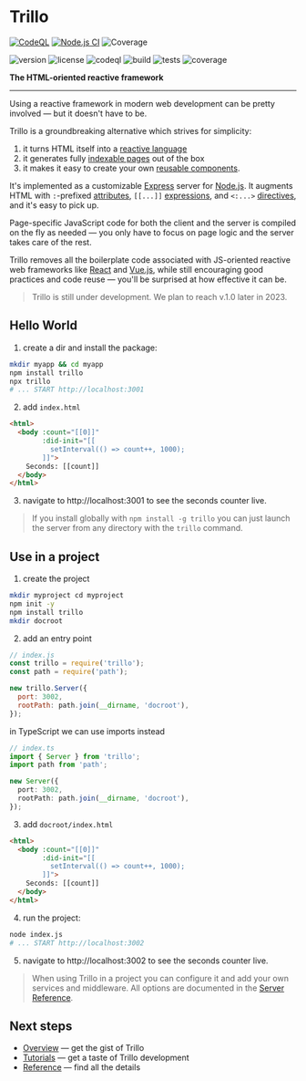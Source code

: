 # Trillo

[![CodeQL](https://github.com/trillojs/trillo/actions/workflows/codeql.yml/badge.svg)](https://github.com/trillojs/trillo/actions/workflows/codeql.yml)
[![Node.js CI](https://github.com/trillojs/trillo/actions/workflows/node.js.yml/badge.svg)](https://github.com/trillojs/trillo/actions/workflows/node.js.yml)
![Coverage](https://github.com/trillojs/trillo/raw/main/res/coverage-badge-230912.svg)

![version](https://img.shields.io/github/package-json/v/trillojs/trillo?style=flat-square)
![license](https://img.shields.io/github/license/trillojs/trillo?style=flat-square)
![codeql](https://img.shields.io/github/actions/workflow/status/trillojs/trillo/codeql.yml?branch=main&style=flat-square&label=codeql)
![build](https://img.shields.io/github/actions/workflow/status/trillojs/trillo/node.js.yml?branch=main&style=flat-square)
![tests](https://img.shields.io/endpoint?style=flat-square&url=https://gist.githubusercontent.com/trillojs/ee36283cfd3eb89ecdd1e5d23910682f/raw/trillo-junit-tests.json)
![coverage](https://img.shields.io/endpoint?style=flat-square&url=https%3A%2F%2Fgist.githubusercontent.com%2Ftrillojs%2Fee36283cfd3eb89ecdd1e5d23910682f%2Fraw%2Ftrillo-cobertura-coverage.json)

**The HTML-oriented reactive framework**

---

Using a reactive framework in modern web development can be pretty involved &mdash;&nbsp;but&nbsp;it&nbsp;doesn't&nbsp;have&nbsp;to&nbsp;be.

Trillo is a groundbreaking alternative which strives for simplicity:

1. it turns HTML itself into a [reactive language](https://trillojs.gitbook.io/docs/topics/reactivity)
2. it generates fully [indexable pages](https://trillojs.gitbook.io/docs/topics/indexability) out of the box
3. it makes it easy to create your own [reusable components](https://trillojs.gitbook.io/docs/topics/reusability).

It's implemented as a customizable [Express](https://expressjs.com/) server for [Node.js](https://nodejs.org/). It augments HTML with `:`-prefixed [attributes](https://trillojs.gitbook.io/docs/reference/language#values), `[[...]]` [expressions](https://trillojs.gitbook.io/docs/reference/language#expressions), and `<:...>` [directives](https://trillojs.gitbook.io/docs/reference/preprocessor), and it's easy to pick up.

Page-specific JavaScript code for both the client and the server is  compiled on the fly as needed &mdash; you only have to focus on page logic and the server takes care of the rest.

Trillo removes all the boilerplate code associated with JS-oriented reactive web frameworks like [React](https://react.dev/) and [Vue.js](https://vuejs.org/), while still encouraging good practices and code reuse &mdash; you'll be surprised at how effective it can be.

> Trillo is still under development. We plan to reach v.1.0 later in 2023.

## Hello World

1. create a dir and install the package:

```sh
mkdir myapp && cd myapp
npm install trillo
npx trillo
# ... START http://localhost:3001
```

2. add `index.html`

```html
<html>
  <body :count="[[0]]"
        :did-init="[[
          setInterval(() => count++, 1000);
        ]]">
    Seconds: [[count]]
  </body>
</html>
```

3. navigate to http://localhost:3001 to see the seconds counter live.

> If you install globally with `npm install -g trillo` you can just launch the server from any directory with the `trillo` command.

## Use in a project

1. create the project

```sh
mkdir myproject cd myproject
npm init -y
npm install trillo
mkdir docroot
```

2. add an entry point

```js
// index.js
const trillo = require('trillo');
const path = require('path');

new trillo.Server({
  port: 3002,
  rootPath: path.join(__dirname, 'docroot'),
});
```

in TypeScript we can use imports instead

```ts
// index.ts
import { Server } from 'trillo';
import path from 'path';

new Server({
  port: 3002,
  rootPath: path.join(__dirname, 'docroot'),
});
```

3. add `docroot/index.html`

```html
<html>
  <body :count="[[0]]"
        :did-init="[[
          setInterval(() => count++, 1000);
        ]]">
    Seconds: [[count]]
  </body>
</html>
```

4. run the project:

```sh
node index.js
# ... START http://localhost:3002
```

5. navigate to http://localhost:3002 to see the seconds counter live.

> When using Trillo in a project you can configure it and add your own services and middleware. All options are documented in the [Server Reference](https://trillo.org/docs/reference/server).

## Next steps

* [Overview](https://trillojs.gitbook.io/docs/overview) &mdash; get the gist of Trillo
* [Tutorials](https://trillojs.gitbook.io/docs/tutorials) &mdash; get a taste of Trillo development
* [Reference](https://trillojs.gitbook.io/docs/reference) &mdash; find all the details
